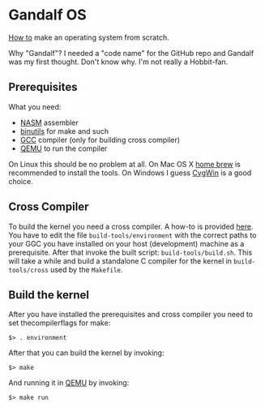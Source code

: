 # Gandalf OS

[How to][how-to] make an operating system from scratch.

Why "Gandalf"? I  needed a "code name"  for the GitHub repo and  Gandalf was my
first thought. Don't know why. I'm not really a Hobbit-fan.

## Prerequisites

What you need:

- [NASM][nasm] assembler
- [binutils][binutils] for make and such
- [GCC][gcc] compiler (only for building cross compiler)
- [QEMU][qemu] to run the compiler

On Linux  this should be  no problem at  all. On Mac  OS X [home  brew][brew] is
recommended to  install the tools.  On Windows I  guess [CygWin][cyg] is  a good
choice.

## Cross Compiler

To  build  the  kernel  you  need   a  cross  compiler.  A  how-to  is  provided
[here][cross].  You have  to edit  the file  `build-tools/environment` with  the
correct paths to your GGC you  have installed on your host (development) machine
as a prerequisite.  After that invoke the  built script: `build-tools/build.sh`.
This will  take a  while and  build a standalone  C compiler  for the  kernel in
`build-tools/cross` used by the `Makefile`.

## Build the kernel

After you  have installed the prerequisites  and cross compiler you  need to set
thecompilerflags for make:

    $> . environment
    
After that you can build the kernel by invoking:

    $> make
    
And running it in [QEMU][qemu] by invoking:

    $> make run

[how-to]:   http://www.cs.bham.ac.uk/~exr/lectures/opsys/10_11/lectures/os-dev.pdf
[nasm]:     http://www.nasm.us/
[binutils]: https://www.gnu.org/software/binutils/
[gcc]:      http://gcc.gnu.org/
[brew]:     http://brew.sh/
[cyg]:      http://www.cygwin.com/
[cross]:    http://wiki.osdev.org/GCC_Cross-Compiler
[qemu]:     http://wiki.qemu.org/Main_Page
